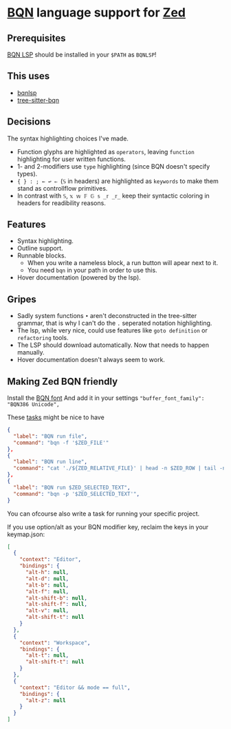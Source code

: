 # [BQN](https://mlochbaum.github.io/BQN/) language support for [Zed](https://zed.dev/)

## Prerequisites
[BQN LSP](https://sr.ht/~detegr/bqnlsp/)
should be installed in your `$PATH` as `BQNLSP`!

## This uses
- [bqnlsp](https://sr.ht/~detegr/bqnlsp/)
- [tree-sitter-bqn](https://github.com/shnarazk/tree-sitter-bqn)

## Decisions
The syntax highlighting choices I've made.
- Function glyphs are highlighted as `operators`, leaving `function` highlighting for user written functions.
- 1- and 2-modifiers use `type` highlighting (since BQN doesn't specify types).
- `{ } : ; ← ↩ ⇐ `(`𝕊` in headers) are highlighted as `keywords` to make them stand as controllflow primitives.
- In contrast with `𝕊`, `𝕩 𝕨 𝔽 𝔾 𝕤 _𝕣 _𝕣_` keep their syntactic coloring in headers for readibility reasons.

## Features
- Syntax highlighting.
- Outline support.
- Runnable blocks.
  - When you write a nameless block, a run button will apear next to it.
  - You need `bqn` in your path in order to use this.
- Hover documentation (powered by the lsp).

## Gripes
- Sadly system functions `•` aren't deconstructed in the tree-sitter grammar, that is why I can't do the `.` seperated notation highlighting.
- The lsp, while very nice, could use features like `goto definition` or `refactoring` tools.
- The LSP should download automatically. Now that needs to happen manually.
- Hover documentation doesn't always seem to work.

## Making Zed BQN friendly
Install the [BQN font](https://dzaima.github.io/BQN386/)
And add it in your settings `"buffer_font_family": "BQN386 Unicode",`

These [tasks](https://zed.dev/docs/tasks) might be nice to have
```JSON
{
  "label": "BQN run file",
  "command": "bqn -f '$ZED_FILE'"
},
{
  "label": "BQN run line",
  "command": "cat './${ZED_RELATIVE_FILE}' | head -n $ZED_ROW | tail -n 1 | bqn -p",
},
{
  "label": "BQN run $ZED_SELECTED_TEXT",
  "command": "bqn -p '$ZED_SELECTED_TEXT'",
}
```

You can ofcourse also write a task for running your specific project.

If you use option/alt as your BQN modifier key, reclaim the keys in your keymap.json:
```JSON
[
  {
    "context": "Editor",
    "bindings": {
      "alt-h": null,
      "alt-d": null,
      "alt-b": null,
      "alt-f": null,
      "alt-shift-b": null,
      "alt-shift-f": null,
      "alt-v": null,
      "alt-shift-t": null
    }
  },
  {
    "context": "Workspace",
    "bindings": {
      "alt-t": null,
      "alt-shift-t": null
    }
  },
  {
    "context": "Editor && mode == full",
    "bindings": {
      "alt-z": null
    }
  }
]
```
